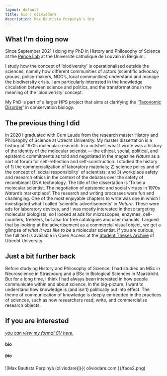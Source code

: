 ```yaml
---
layout: default
title: bio | oliviodare
description: Max Bautista Perpinyà's bio
---
```


## What I'm doing now
Since September 2021 I doing my PhD in History and Philosophy of Science at the <a href="https://pencelab.be/" target="_blank">Pence Lab</a> at the Université catholique de Louvain in Belgium.

I study how the concept of ‘biodiversity’ is operationalised outside the sciences, namely how different communities of actors (scientific advocacy groups, policy-makers, NGO’s, local communities) understand and manage the biodiversity crisis. I am particularly interested in the knowledge circulation between science and politics, and the transformations in the meaning of the ‘biodiveristy’ concept.

My PhD is part of a larger HPS project that aims at clarifying the '<a href="https://blog.pencelab.be/2021/mapping-and-responding-to-taxonomic-disorder/" target="_blank">Taxonomic Disorder</a>' in conservation biology.  

## The previous thing I did
In 2020 I graduated with Cum Laude from the research master History and Philosophy of Science at Utrecht University. My master dissertation is a history of 1970s molecular research. In a nutshell, what I wrote was a history of the identity of the molecular scientist — the ethical, social, political, and epistemic commitments as told and negotiated in the magazine _Nature_ as a sort of forum for self-reflection and self-construction. I studied the history of 1) the commercialization of laboratory materials; 2) science policy and of the concept of 'social responsibility' of scientists; and 3) workplace safety and research ethics in the context of the debates over the safety of recombinant DNA technology. The title of the dissertation is ‘To be a molecular scientist. The negotiation of epistemic and social virtues in 1970s _Nature_’s marketplace’. The research and writing processes were fun and challenging. One of the most enjoyable chapters to write was one in which I investigated what I called 'scientific advertisements' in _Nature_. These were ads for laboratory devices, and I was mostly interested in those targeting molecular biologists, so I looked at ads for microscopes, enzymes, cell-counters, freezers, but also for free catalogues and user manuals. I argued that by looking at the advertisement as a commercial visual object, we get a glimpse of _what it was like to be_ a molecular scientist. If you are curious, the full text is available in Open Access at the <a href="https://dspace.library.uu.nl/handle/1874/400784" target="_blank">Student Theses Archive</a> of Utrecht University.  

## Just a bit further back
Before studying History and Philosophy of Science, I had studied an MSc in Neuroscience in Strasbourg and a BSc in Biological Sciences in Maastricht. But for a long time, I think I had always been interested in how people communicate within and about science. In the big-picture, I want to understand how knowledge is (and isn't) politically put into effect. The theme of communication of knowledge is deeply embedded in the practices of sciences, such as how researchers read, write, and commercialise research objects.  


## If you are interested
_<a href="https://oliviodare.github.io/cv/" target="_blank">you can view my formal CV here.</a>_


#### bio
##### bio

![Max Bautista Perpinyà (oliviodare)]({{ oliviodare.com }}/face2.png)

